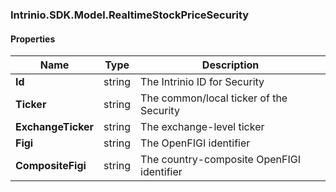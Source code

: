 [//]: # (CLASS:Intrinio.SDK.Model.RealtimeStockPriceSecurity)

[//]: # (KIND:object)

### Intrinio.SDK.Model.RealtimeStockPriceSecurity
#### Properties

[//]: # (START_DEFINITION)

Name | Type | Description
------------ | ------------- | -------------
**Id** | string | The Intrinio ID for Security &nbsp;
**Ticker** | string | The common/local ticker of the Security &nbsp;
**ExchangeTicker** | string | The exchange-level ticker &nbsp;
**Figi** | string | The OpenFIGI identifier &nbsp;
**CompositeFigi** | string | The country-composite OpenFIGI identifier &nbsp;

[//]: # (END_DEFINITION)


